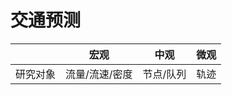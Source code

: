 # 交通预测

|          | 宏观           | 中观      | 微观 |
| -------- | -------------- | --------- | ---- |
| 研究对象 | 流量/流速/密度 | 节点/队列 | 轨迹 |
